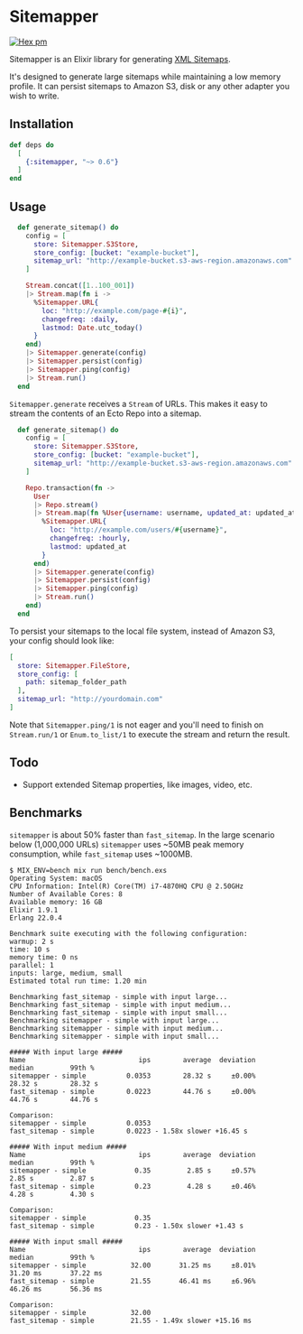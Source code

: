 # Sitemapper

[![Hex pm](http://img.shields.io/hexpm/v/sitemapper.svg?style=flat)](https://hex.pm/packages/sitemapper)

Sitemapper is an Elixir library for generating [XML Sitemaps](https://www.sitemaps.org).

It's designed to generate large sitemaps while maintaining a low memory profile. It can persist sitemaps to Amazon S3, disk or any other adapter you wish to write.

## Installation

```elixir
def deps do
  [
    {:sitemapper, "~> 0.6"}
  ]
end
```

## Usage

```elixir
  def generate_sitemap() do
    config = [
      store: Sitemapper.S3Store,
      store_config: [bucket: "example-bucket"],
      sitemap_url: "http://example-bucket.s3-aws-region.amazonaws.com"
    ]

    Stream.concat([1..100_001])
    |> Stream.map(fn i ->
      %Sitemapper.URL{
        loc: "http://example.com/page-#{i}",
        changefreq: :daily,
        lastmod: Date.utc_today()
      }
    end)
    |> Sitemapper.generate(config)
    |> Sitemapper.persist(config)
    |> Sitemapper.ping(config)
    |> Stream.run()
  end
```

`Sitemapper.generate` receives a `Stream` of URLs. This makes it easy to stream the contents of an Ecto Repo into a sitemap.

```elixir
  def generate_sitemap() do
    config = [
      store: Sitemapper.S3Store,
      store_config: [bucket: "example-bucket"],
      sitemap_url: "http://example-bucket.s3-aws-region.amazonaws.com"
    ]

    Repo.transaction(fn ->
      User
      |> Repo.stream()
      |> Stream.map(fn %User{username: username, updated_at: updated_at} ->
        %Sitemapper.URL{
          loc: "http://example.com/users/#{username}",
          changefreq: :hourly,
          lastmod: updated_at
        }
      end)
      |> Sitemapper.generate(config)
      |> Sitemapper.persist(config)
      |> Sitemapper.ping(config)
      |> Stream.run()
    end)
  end
```

To persist your sitemaps to the local file system, instead of Amazon S3, your config should look like:

```elixir
[
  store: Sitemapper.FileStore,
  store_config: [
    path: sitemap_folder_path
  ],
  sitemap_url: "http://yourdomain.com"
]
```

Note that `Sitemapper.ping/1` is not eager and you'll need to finish on `Stream.run/1` or `Enum.to_list/1` to execute the stream and return the result.

## Todo

- Support extended Sitemap properties, like images, video, etc.

## Benchmarks

`sitemapper` is about 50% faster than `fast_sitemap`. In the large scenario below (1,000,000 URLs) `sitemapper` uses ~50MB peak memory consumption, while `fast_sitemap` uses ~1000MB.

```shell
$ MIX_ENV=bench mix run bench/bench.exs
Operating System: macOS
CPU Information: Intel(R) Core(TM) i7-4870HQ CPU @ 2.50GHz
Number of Available Cores: 8
Available memory: 16 GB
Elixir 1.9.1
Erlang 22.0.4

Benchmark suite executing with the following configuration:
warmup: 2 s
time: 10 s
memory time: 0 ns
parallel: 1
inputs: large, medium, small
Estimated total run time: 1.20 min

Benchmarking fast_sitemap - simple with input large...
Benchmarking fast_sitemap - simple with input medium...
Benchmarking fast_sitemap - simple with input small...
Benchmarking sitemapper - simple with input large...
Benchmarking sitemapper - simple with input medium...
Benchmarking sitemapper - simple with input small...

##### With input large #####
Name                            ips        average  deviation         median         99th %
sitemapper - simple          0.0353        28.32 s     ±0.00%        28.32 s        28.32 s
fast_sitemap - simple        0.0223        44.76 s     ±0.00%        44.76 s        44.76 s

Comparison:
sitemapper - simple          0.0353
fast_sitemap - simple        0.0223 - 1.58x slower +16.45 s

##### With input medium #####
Name                            ips        average  deviation         median         99th %
sitemapper - simple            0.35         2.85 s     ±0.57%         2.85 s         2.87 s
fast_sitemap - simple          0.23         4.28 s     ±0.46%         4.28 s         4.30 s

Comparison:
sitemapper - simple            0.35
fast_sitemap - simple          0.23 - 1.50x slower +1.43 s

##### With input small #####
Name                            ips        average  deviation         median         99th %
sitemapper - simple           32.00       31.25 ms     ±8.01%       31.20 ms       37.22 ms
fast_sitemap - simple         21.55       46.41 ms     ±6.96%       46.26 ms       56.36 ms

Comparison:
sitemapper - simple           32.00
fast_sitemap - simple         21.55 - 1.49x slower +15.16 ms
```
